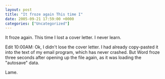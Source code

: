 ```yaml
---
layout: post
title: "It froze again This time I"
date: 2005-09-21 17:59:00 +0000
categories: ["Uncategorized"]
---
```


It froze again. This time I lost a cover letter. I never learn.

Edit 10:00AM: Ok, I didn't lose the cover letter. I had already copy-pasted it into the text of my email program, which has never crashed. But Word froze three seconds after opening up the file again, as it was loading the "autosave" data. 

Lame.